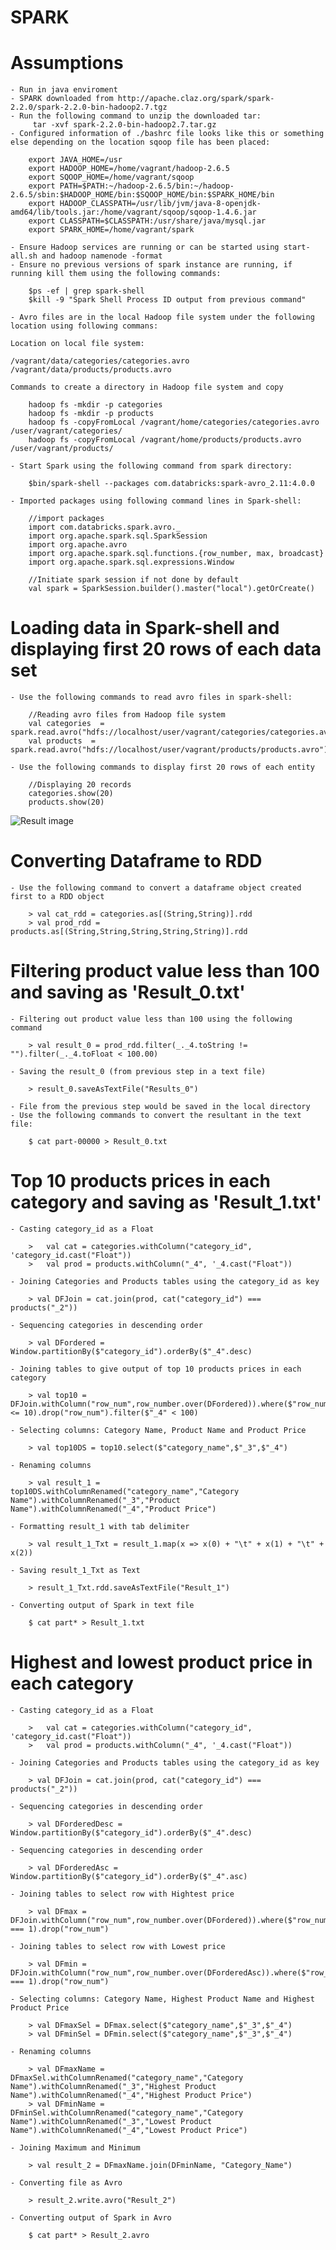 # SPARK

# Assumptions
    
    - Run in java enviroment
    - SPARK downloaded from http://apache.claz.org/spark/spark-2.2.0/spark-2.2.0-bin-hadoop2.7.tgz
    - Run the following command to unzip the downloaded tar:
         tar -xvf spark-2.2.0-bin-hadoop2.7.tar.gz
    - Configured information of ./bashrc file looks like this or something else depending on the location sqoop file has been placed:
    
        export JAVA_HOME=/usr
        export HADOOP_HOME=/home/vagrant/hadoop-2.6.5
        export SQOOP_HOME=/home/vagrant/sqoop
        export PATH=$PATH:~/hadoop-2.6.5/bin:~/hadoop-2.6.5/sbin:$HADOOP_HOME/bin:$SQOOP_HOME/bin:$SPARK_HOME/bin
        export HADOOP_CLASSPATH=/usr/lib/jvm/java-8-openjdk-amd64/lib/tools.jar:/home/vagrant/sqoop/sqoop-1.4.6.jar
        export CLASSPATH=$CLASSPATH:/usr/share/java/mysql.jar
        export SPARK_HOME=/home/vagrant/spark
        
    - Ensure Hadoop services are running or can be started using start-all.sh and hadoop namenode -format
    - Ensure no previous versions of spark instance are running, if running kill them using the following commands:
    
        $ps -ef | grep spark-shell
        $kill -9 "Spark Shell Process ID output from previous command"
       
    - Avro files are in the local Hadoop file system under the following location using following commans:
    
    Location on local file system:
    
    /vagrant/data/categories/categories.avro
    /vagrant/data/products/products.avro
    
    Commands to create a directory in Hadoop file system and copy
    
        hadoop fs -mkdir -p categories
        hadoop fs -mkdir -p products
        hadoop fs -copyFromLocal /vagrant/home/categories/categories.avro /user/vagrant/categories/
        hadoop fs -copyFromLocal /vagrant/home/products/products.avro /user/vagrant/products/
        
    - Start Spark using the following command from spark directory:
        
        $bin/spark-shell --packages com.databricks:spark-avro_2.11:4.0.0
       
    - Imported packages using following command lines in Spark-shell:
    
        //import packages
        import com.databricks.spark.avro._
        import org.apache.spark.sql.SparkSession
        import org.apache.avro
        import org.apache.spark.sql.functions.{row_number, max, broadcast}
        import org.apache.spark.sql.expressions.Window
        
        //Initiate spark session if not done by default
        val spark = SparkSession.builder().master("local").getOrCreate()
       
# Loading data in Spark-shell and displaying first 20 rows of each data set

    - Use the following commands to read avro files in spark-shell:
    
        //Reading avro files from Hadoop file system
        val categories  = spark.read.avro("hdfs://localhost/user/vagrant/categories/categories.avro")
        val products  = spark.read.avro("hdfs://localhost/user/vagrant/products/products.avro")
    
    - Use the following commands to display first 20 rows of each entity
    
        //Displaying 20 records
        categories.show(20)
        products.show(20)

![Result image](https://github.com/illinoistech-itm/bshah40/blob/master/ITMD-521/Week-13/Results/Result.png)

# Converting Dataframe to RDD

    - Use the following command to convert a dataframe object created first to a RDD object
    
        > val cat_rdd = categories.as[(String,String)].rdd
        > val prod_rdd = products.as[(String,String,String,String,String)].rdd
        
# Filtering product value less than 100 and saving as 'Result_0.txt'
        
    - Filtering out product value less than 100 using the following command
    
        > val result_0 = prod_rdd.filter(_._4.toString != "").filter(_._4.toFloat < 100.00)
        
    - Saving the result_0 (from previous step in a text file)
    
        > result_0.saveAsTextFile("Results_0")
        
    - File from the previous step would be saved in the local directory
    - Use the following commands to convert the resultant in the text file:
    
        $ cat part-00000 > Result_0.txt
    

# Top 10 products prices in each category and saving as 'Result_1.txt'

    - Casting category_id as a Float
    
        >   val cat = categories.withColumn("category_id", 'category_id.cast("Float"))
        >   val prod = products.withColumn("_4", '_4.cast("Float"))
        
    - Joining Categories and Products tables using the category_id as key
    
        > val DFJoin = cat.join(prod, cat("category_id") === products("_2"))

    - Sequencing categories in descending order
    
        > val DFordered = Window.partitionBy($"category_id").orderBy($"_4".desc)
    
    - Joining tables to give output of top 10 products prices in each category
    
        > val top10 = DFJoin.withColumn("row_num",row_number.over(DFordered)).where($"row_num" <= 10).drop("row_num").filter($"_4" < 100)

    - Selecting columns: Category Name, Product Name and Product Price
    
        > val top10DS = top10.select($"category_name",$"_3",$"_4")

    - Renaming columns
    
        > val result_1 = top10DS.withColumnRenamed("category_name","Category Name").withColumnRenamed("_3","Product Name").withColumnRenamed("_4","Product Price")
        
    - Formatting result_1 with tab delimiter
    
        > val result_1_Txt = result_1.map(x => x(0) + "\t" + x(1) + "\t" + x(2))
        
    - Saving result_1_Txt as Text
    
        > result_1_Txt.rdd.saveAsTextFile("Result_1")
        
    - Converting output of Spark in text file
    
        $ cat part* > Result_1.txt
        
# Highest and lowest product price in each category

    - Casting category_id as a Float
        
        >   val cat = categories.withColumn("category_id", 'category_id.cast("Float"))
        >   val prod = products.withColumn("_4", '_4.cast("Float"))
        
    - Joining Categories and Products tables using the category_id as key
        
        > val DFJoin = cat.join(prod, cat("category_id") === products("_2"))
        
    - Sequencing categories in descending order
        
        > val DForderedDesc = Window.partitionBy($"category_id").orderBy($"_4".desc)
    
    - Sequencing categories in descending order
    
        > val DForderedAsc = Window.partitionBy($"category_id").orderBy($"_4".asc)
    
    - Joining tables to select row with Hightest price
    
        > val DFmax = DFJoin.withColumn("row_num",row_number.over(DFordered)).where($"row_num" === 1).drop("row_num")
        
    - Joining tables to select row with Lowest price

        > val DFmin = DFJoin.withColumn("row_num",row_number.over(DForderedAsc)).where($"row_num" === 1).drop("row_num")
        
    - Selecting columns: Category Name, Highest Product Name and Highest Product Price
    
        > val DFmaxSel = DFmax.select($"category_name",$"_3",$"_4")
        > val DFminSel = DFmin.select($"category_name",$"_3",$"_4")
        
    - Renaming columns
    
        > val DFmaxName = DFmaxSel.withColumnRenamed("category_name","Category Name").withColumnRenamed("_3","Highest Product Name").withColumnRenamed("_4","Highest Product Price")
        > val DFminName = DFminSel.withColumnRenamed("category_name","Category Name").withColumnRenamed("_3","Lowest Product Name").withColumnRenamed("_4","Lowest Product Price")
        
    - Joining Maximum and Minimum
    
        > val result_2 = DFmaxName.join(DFminName, "Category_Name")
        
    - Converting file as Avro
    
        > result_2.write.avro("Result_2")
        
    - Converting output of Spark in Avro
    
        $ cat part* > Result_2.avro
